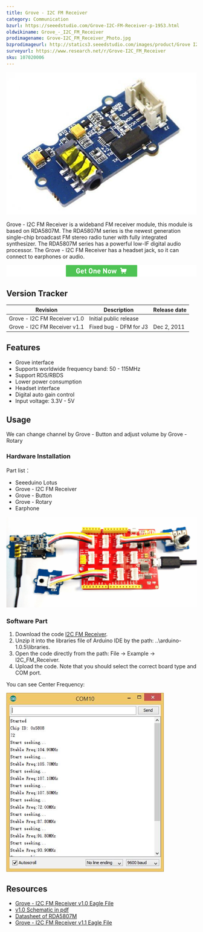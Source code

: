 ```yaml
---
title: Grove - I2C FM Receiver
category: Communication
bzurl: https://seeedstudio.com/Grove-I2C-FM-Receiver-p-1953.html
oldwikiname: Grove_-_I2C_FM_Receiver
prodimagename: Grove-I2C_FM_Receiver_Photo.jpg
bzprodimageurl: http://statics3.seeedstudio.com/images/product/Grove I2C FM.jpg
surveyurl: https://www.research.net/r/Grove-I2C_FM_Receiver
sku: 107020006
---
```


![](assets/Grove-I2C_FM_Receiver/img/Grove-I2C_FM_Receiver_Photo.jpg)

Grove - I2C FM Receiver is a wideband FM receiver module, this module is based on RDA5807M. The RDA5807M series is the newest generation single-chip broadcast FM stereo radio tuner with fully integrated synthesizer. The RDA5807M series has a powerful low-IF digital audio processor. The Grove - I2C FM Receiver has a headset jack, so it can connect to earphones or audio.

[![](assets/common/Get_One_Now_Banner.png)](http://www.seeedstudio.com/Grove-I2C-FM-Receiver-p-1953.html)

Version Tracker
---------------

| Revision                      | Description             | Release date  |
|-------------------------------|-------------------------|---------------|
| Grove - I2C FM Receiver v1.0  | Initial public release  |               |
| Grove - I2C FM Receiver v1.1  | Fixed bug - DFM for J3  | Dec 2, 2011   |


Features
--------

-   Grove interface
-   Supports worldwide frequency band: 50 - 115MHz
-   Support RDS/RBDS
-   Lower power consumption
-   Headset interface
-   Digital auto gain control
-   Input voltage: 3.3V - 5V

Usage
-----

We can change channel by Grove - Button and adjust volume by Grove - Rotary

### Hardware Installation

Part list：

-   Seeeduino Lotus
-   Grove - I2C FM Receiver
-   Grove - Button
-   Grove - Rotary
-   Earphone

![](assets/Grove-I2C_FM_Receiver/img/Grove-I2C_FM_Receiver_Usage.jpg)

### Software Part

1.  Download the code [I2C FM Receiver](https://github.com/Seeed-Studio/I2C_FM_Receiver).
2.  Unzip it into the libraries file of Arduino IDE by the path: ..\\arduino-1.0.5\\libraries.
3.  Open the code directly from the path: File -> Example -> I2C\_FM\_Receiver.
4.  Upload the code. Note that you should select the correct board type and COM port.

You can see Center Frequency:

![](assets/Grove-I2C_FM_Receiver/img/Grove-I2C_FM_Receiver_com.jpg)

Resources
---------

-   [Grove - I2C FM Receiver v1.0 Eagle File](assets/Grove-I2C_FM_Receiver/res/Grove_I2C_FM_Receiver_v1.0.zip)
-   [v1.0 Schematic in pdf](assets/Grove-I2C_FM_Receiver/res/Grove_I2C_FM_Receiver_v1.1_PDF.pdf)
-   [Datasheet of RDA5807M](assets/Grove-I2C_FM_Receiver/res/RDA5807M_datasheet_v1.1.pdf)
-   [Grove - I2C FM Receiver v1.1 Eagle File](assets/Grove-I2C_FM_Receiver/res/Grove_I2C_FM_Receiver_v1.1_Eagle.zip)


<!-- This Markdown file was created from http://www.seeedstudio.com/wiki/Grove_-_I2C_FM_Receiver -->
